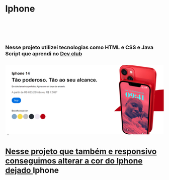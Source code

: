 <h1> Iphone <h1/>
<br>
<h3>Nesse projeto utilizei tecnologias como HTML e CSS e Java Script que aprendi no <a href= "https://plataforma.devclub.com.br/"/a> Dev club <h3/>
<img src ="https://github.com/Hebert2023/iphone/blob/master/img/Captura%20de%20tela%202023-03-31%20202223.png">

<h2>Nesse projeto que também e responsivo conseguimos alterar a cor do Iphone dejado <a hrerf=> Iphone <h2/>

